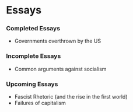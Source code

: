 # Essays

### Completed Essays

* Governments overthrown by the US

### Incomplete Essays

* Common arguments against socialism

### Upcoming Essays

* Fascist Rhetoric (and the rise in the first world)
* Failures of capitalism
